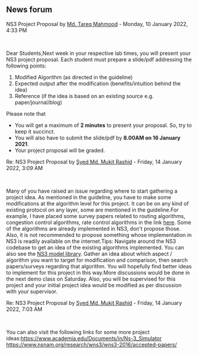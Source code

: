 <h2>News forum</h2><a href="https://moodle.cse.buet.ac.bd/user/view.php?id=1767&course=651"></a>
NS3 Project Proposal
by <a href="https://moodle.cse.buet.ac.bd/user/view.php?id=1767&course=651">Md. Tareq Mahmood</a> - Monday, 10 January 2022, 4:33 PM


 

Dear Students,Next week in your respective lab times, you will present your NS3 project proposal. Each student must prepare a slide/pdf addressing the following points:<ol><li>Modified Algorithm (as directed in the guideline)<br /></li><li>Expected output after the modification (benefits/intuition behind the idea)</li><li>Reference (if the idea is based on an existing source e.g. paper/journal/blog)</li></ol>Please note that
<ul><li>You will get a maximum of <b>2 minutes</b> to present your proposal. So, try to keep it succinct.</li><li>You will also have to submit the slide/pdf by <b>8.00AM on 16 January 2021</b>.</li><li>Your project proposal will be graded.</li></ul>






<a href="https://moodle.cse.buet.ac.bd/user/view.php?id=1878&course=651"></a>
Re: NS3 Project Proposal
by <a href="https://moodle.cse.buet.ac.bd/user/view.php?id=1878&course=651">Syed Md. Mukit Rashid</a> - Friday, 14 January 2022, 3:09 AM


 

Many of you have raised an issue regarding where to start gathering a project idea. As mentioned in the guideline, you have to make some modifications at the algorithm level for this project. It can be on any kind of existing protocol on any layer, some are mentioned in the guideline.For example, I have placed some survey papers related to routing algorithms, congestion control algorithms, rate control algorithms in the link <a href="https://drive.google.com/drive/folders/17OfpS2kklbUTW5ZGDgrojlLI6Vgg8sBz?usp=sharing">here</a>. Some of the algorithms are already implemented in NS3, don't propose those. Also, it is not recommended to propose something whose implementation in NS3 is readily available on the internet.Tips: Navigate around the NS3 codebase to get an idea of the existing algorithms implemented. You can also see the <a href="..%5C..%5Cfile%5Cns-3-model-library.pdf">NS3 model library</a>. Gather an idea about which aspect / algorithm you want to target for modification and comparison, then search papers/surveys regarding that algorithm. You will hopefully find better ideas to implement for this project in this way.More discussions would be done in the next demo class on Saturday. Also, you will be supervised for this project and your initial project idea would be modified as per discussion with your supervisor.







<a href="https://moodle.cse.buet.ac.bd/user/view.php?id=1878&course=651"></a>
Re: NS3 Project Proposal
by <a href="https://moodle.cse.buet.ac.bd/user/view.php?id=1878&course=651">Syed Md. Mukit Rashid</a> - Friday, 14 January 2022, 7:03 AM


 

You can also visit the following links for some more project ideas:<a href="https://www.academia.edu/Documents/in/Ns-3_Simulator">https://www.academia.edu/Documents/in/Ns-3_Simulator<br /></a><a href="https://www.nsnam.org/research/wns3/wns3-2016/accepted-papers/">https://www.nsnam.org/research/wns3/wns3-2016/accepted-papers/</a><a href="https://www.academia.edu/Documents/in/Ns-3_Simulator"><br /></a><br />








